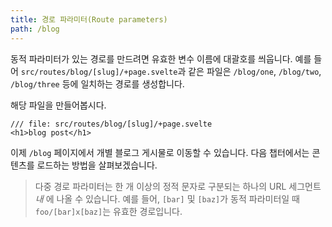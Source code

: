 ```yaml
---
title: 경로 파라미터(Route parameters)
path: /blog
---
```


동적 파라미터가 있는 경로를 만드려면 유효한 변수 이름에 대괄호를 씌웁니다. 예를 들어 `src/routes/blog/[slug]/+page.svelte`과 같은 파일은 `/blog/one`, `/blog/two`, `/blog/three` 등에 일치하는 경로를 생성합니다.

해당 파일을 만들어봅시다.

```svelte
/// file: src/routes/blog/[slug]/+page.svelte
<h1>blog post</h1>
```

이제 `/blog` 페이지에서 개별 블로그 게시물로 이동할 수 있습니다. 다음 챕터에서는 콘텐츠를 로드하는 방법을 살펴보겠습니다.

> 다중 경로 파라미터는 한 개 이상의 정적 문자로 구분되는 하나의 URL 세그먼트 _내_ 에 나올 수 있습니다. 예를 들어, `[bar]` 및 `[baz]`가 동적 파라미터일 때 `foo/[bar]x[baz]`는 유효한 경로입니다.
